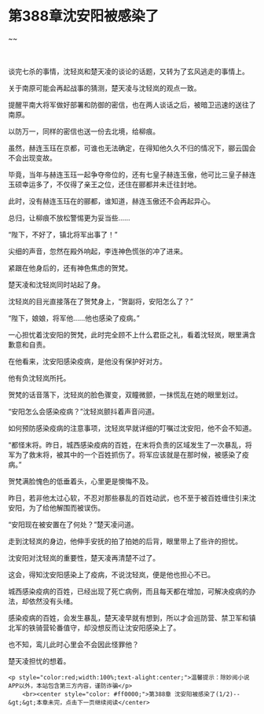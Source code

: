 # 第388章沈安阳被感染了
~~
    	    <p name="pagetop" href="javascript:void(0);" onclick="return false" style="line-height: 35px;padding: 10px;color: #333;"> </p><p>谈完七杀的事情，沈轻岚和楚天凌的谈论的话题，又转为了玄风逃走的事情上。</p><p>关于南原可能会再起战事的猜测，楚天凌与沈轻岚的观点一致。</p><p>提醒平南大将军做好部署和防御的密信，也在两人谈话之后，被暗卫迅速的送往了南原。</p><p>以防万一，同样的密信也送一份去北境，给柳痕。</p><p>虽然，赫连玉珏在京都，可谁也无法确定，在得知他久久不归的情况下，郦云国会不会出现变故。</p><p>毕竟，当年与赫连玉珏一起争夺帝位的，还有七皇子赫连玉傲，他可比三皇子赫连玉硕幸运多了，不仅得了亲王之位，还住在郦都并未迁往封地。</p><p>此时，没有赫连玉珏在的郦都，谁知道，赫连玉傲还不会再起异心。</p><p>总归，让柳痕不放松警惕更为妥当些……</p><p>“陛下，不好了，镇北将军出事了！”</p><p>尖细的声音，忽然在殿外响起，李连神色慌张的冲了进来。</p><p>紧跟在他身后的，还有神色焦虑的贺梵。</p><p>楚天凌和沈轻岚同时站起了身。</p><p>沈轻岚的目光直接落在了贺梵身上，“贺副将，安阳怎么了？”</p><p>“陛下，娘娘，将军他……他也感染了疫病。”</p><p>一心担忧着沈安阳的贺梵，此时完全顾不上什么君臣之礼，看着沈轻岚，眼里满含歉意和自责。</p><p>在他看来，沈安阳感染疫病，是他没有保护好对方。</p><p>他有负沈轻岚所托。</p><p>贺梵的话音落下，沈轻岚的脸色骤变，双瞳微颤，一抹慌乱在她的眼里划过。</p><p>“安阳怎么会感染疫病？”沈轻岚颤抖着声音问道。</p><p>如何预防感染疫病的注意事项，沈轻岚早就详细的叮嘱过沈安阳，他不会不知道。</p><p>“都怪末将。昨日，城西感染疫病的百姓，在末将负责的区域发生了一次暴乱，将军为了救末将，被其中的一个百姓抓伤了。将军应该就是在那时候，被感染了疫病。”</p><p>贺梵满脸愧色的低垂着头，心里更是懊悔不及。</p><p>昨日，若非他太过心软，不忍对那些暴乱的百姓动武，也不至于被百姓缠住引来沈安阳，为了给他解围而被误伤。</p><p>“安阳现在被安置在了何处？”楚天凌问道。</p><p>走到沈轻岚的身边，他伸手安抚的拍了拍她的后背，眼里带上了些许的担忧。</p><p>沈安阳对沈轻岚的重要性，楚天凌再清楚不过了。</p><p>这会，得知沈安阳感染上了疫病，不说沈轻岚，便是他也担心不已。</p><p>城西感染疫病的百姓，已经出现了死亡病例，而且每天都在增加，可解决疫病的办法，却依然没有头绪。</p><p>感染疫病的百姓，会发生暴乱，楚天凌早就有想到，所以才会巡防营、禁卫军和镇北军的铁骑营轮番值守，却没想反而让沈安阳感染上了。</p><p>也不知，鸾儿此时心里会不会因此怪罪他？</p><p>楚天凌担忧的想着。</p>
    	
   	<p style="color:red;width:100%;text-alight:center;">温馨提示：除妙阅小说APP以外，本站包含第三方内容，谨防诈骗</p>
    	<br><center style="color: #ff0000;">第388章 沈安阳被感染了(1/2)--&gt;&gt;本章未完，点击下一页继续阅读</center>
    	